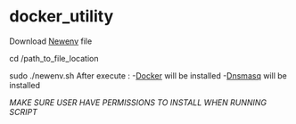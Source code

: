 # docker_utility
Download [Newenv](https://github.com/123Lookatme/docker_utility/raw/master/newenv.sh) file

cd /path_to_file_location

sudo ./newenv.sh
After execute :
 -[Docker](https://www.docker.com/h) will be installed
 -[Dnsmasq](http://www.thekelleys.org.uk/dnsmasq/doc.html) will be installed
 
 *MAKE SURE USER HAVE PERMISSIONS TO INSTALL WHEN RUNNING SCRIPT* 
 
 

